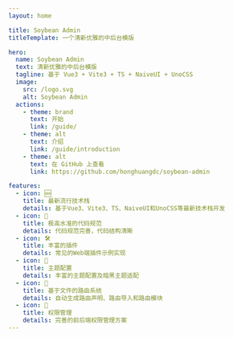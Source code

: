 ```yaml
---
layout: home

title: Soybean Admin
titleTemplate: 一个清新优雅的中后台模版

hero:
  name: Soybean Admin
  text: 清新优雅的中后台模版
  tagline: 基于 Vue3 + Vite3 + TS + NaiveUI + UnoCSS
  image:
    src: /logo.svg
    alt: Soybean Admin
  actions:
    - theme: brand
      text: 开始
      link: /guide/
    - theme: alt
      text: 介绍
      link: /guide/introduction
    - theme: alt
      text: 在 GitHub 上查看
      link: https://github.com/honghuangdc/soybean-admin

features:
  - icon: 🆕
    title: 最新流行技术栈
    details: 基于Vue3、Vite3、TS、NaiveUI和UnoCSS等最新技术栈开发
  - icon: 🦋
    title: 极高水准的代码规范
    details: 代码规范完善，代码结构清晰
  - icon: 🛠️
    title: 丰富的插件
    details: 常见的Web端插件示例实现
  - icon: 🔩
    title: 主题配置
    details: 丰富的主题配置及暗黑主题适配
  - icon: 🔗
    title: 基于文件的路由系统
    details: 自动生成路由声明、路由导入和路由模块
  - icon: 🔑
    title: 权限管理
    details: 完善的前后端权限管理方案
---
```

